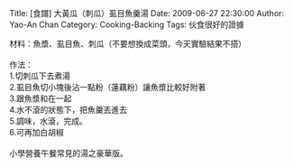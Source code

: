 Title: [食譜] 大黃瓜（刺瓜）虱目魚羹湯
Date: 2009-06-27 22:30:00
Author: Yao-An Chan
Category: Cooking-Backing
Tags: 伙食很好的證據


<div class='post'>
材料：魚漿、虱目魚、刺瓜（不要想換成菜頭，今天實驗結果不搭）<br /><br />作法：<br />1.切刺瓜下去煮湯<br />2.虱目魚切小塊後沾一點粉（蓮藕粉）讓魚漿比較好附著<br />3.跟魚漿和在一起<br />4.水不滾的狀態下，把魚羹丟進去<br />5.調味，水滾，完成。<br />6.可再加白胡椒<br /><br />小學營養午餐常見的湯之豪華版。</div>
